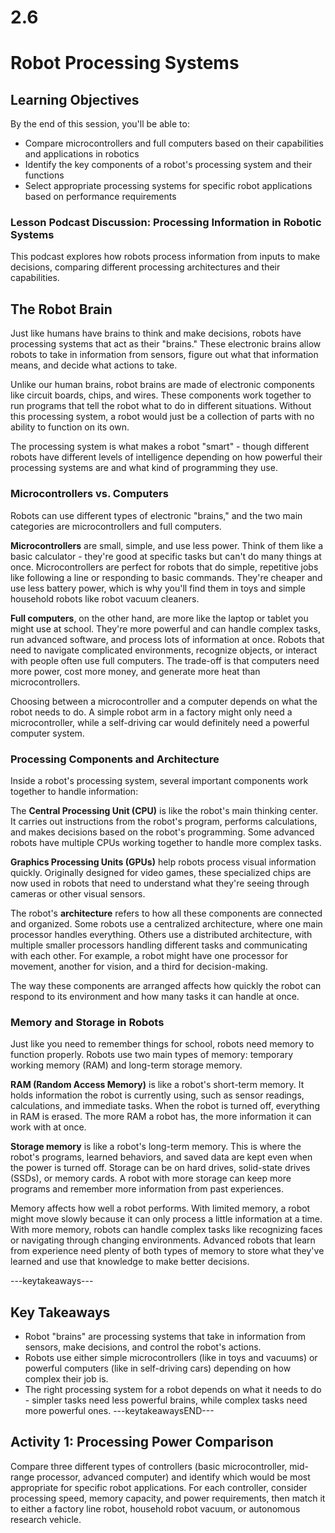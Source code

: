 # 2.6
# **Robot Processing Systems**

## Learning Objectives

By the end of this session, you'll be able to:
- Compare microcontrollers and full computers based on their capabilities and applications in robotics
- Identify the key components of a robot's processing system and their functions
- Select appropriate processing systems for specific robot applications based on performance requirements

### Lesson Podcast Discussion: Processing Information in Robotic Systems
This podcast explores how robots process information from inputs to make decisions, comparing different processing architectures and their capabilities.

## **The Robot Brain**

Just like humans have brains to think and make decisions, robots have processing systems that act as their "brains." These electronic brains allow robots to take in information from sensors, figure out what that information means, and decide what actions to take.

Unlike our human brains, robot brains are made of electronic components like circuit boards, chips, and wires. These components work together to run programs that tell the robot what to do in different situations. Without this processing system, a robot would just be a collection of parts with no ability to function on its own.

The processing system is what makes a robot "smart" - though different robots have different levels of intelligence depending on how powerful their processing systems are and what kind of programming they use.

### **Microcontrollers vs. Computers**

Robots can use different types of electronic "brains," and the two main categories are microcontrollers and full computers.

**Microcontrollers** are small, simple, and use less power. Think of them like a basic calculator - they're good at specific tasks but can't do many things at once. Microcontrollers are perfect for robots that do simple, repetitive jobs like following a line or responding to basic commands. They're cheaper and use less battery power, which is why you'll find them in toys and simple household robots like robot vacuum cleaners.

**Full computers**, on the other hand, are more like the laptop or tablet you might use at school. They're more powerful and can handle complex tasks, run advanced software, and process lots of information at once. Robots that need to navigate complicated environments, recognize objects, or interact with people often use full computers. The trade-off is that computers need more power, cost more money, and generate more heat than microcontrollers.

Choosing between a microcontroller and a computer depends on what the robot needs to do. A simple robot arm in a factory might only need a microcontroller, while a self-driving car would definitely need a powerful computer system.

### **Processing Components and Architecture**

Inside a robot's processing system, several important components work together to handle information:

The **Central Processing Unit (CPU)** is like the robot's main thinking center. It carries out instructions from the robot's program, performs calculations, and makes decisions based on the robot's programming. Some advanced robots have multiple CPUs working together to handle more complex tasks.

**Graphics Processing Units (GPUs)** help robots process visual information quickly. Originally designed for video games, these specialized chips are now used in robots that need to understand what they're seeing through cameras or other visual sensors.

The robot's **architecture** refers to how all these components are connected and organized. Some robots use a centralized architecture, where one main processor handles everything. Others use a distributed architecture, with multiple smaller processors handling different tasks and communicating with each other. For example, a robot might have one processor for movement, another for vision, and a third for decision-making.

The way these components are arranged affects how quickly the robot can respond to its environment and how many tasks it can handle at once.

### **Memory and Storage in Robots**

Just like you need to remember things for school, robots need memory to function properly. Robots use two main types of memory: temporary working memory (RAM) and long-term storage memory.

**RAM (Random Access Memory)** is like a robot's short-term memory. It holds information the robot is currently using, such as sensor readings, calculations, and immediate tasks. When the robot is turned off, everything in RAM is erased. The more RAM a robot has, the more information it can work with at once.

**Storage memory** is like a robot's long-term memory. This is where the robot's programs, learned behaviors, and saved data are kept even when the power is turned off. Storage can be on hard drives, solid-state drives (SSDs), or memory cards. A robot with more storage can keep more programs and remember more information from past experiences.

Memory affects how well a robot performs. With limited memory, a robot might move slowly because it can only process a little information at a time. With more memory, robots can handle complex tasks like recognizing faces or navigating through changing environments. Advanced robots that learn from experience need plenty of both types of memory to store what they've learned and use that knowledge to make better decisions.

---keytakeaways---
## Key Takeaways
- Robot "brains" are processing systems that take in information from sensors, make decisions, and control the robot's actions.
- Robots use either simple microcontrollers (like in toys and vacuums) or powerful computers (like in self-driving cars) depending on how complex their job is.
- The right processing system for a robot depends on what it needs to do - simpler tasks need less powerful brains, while complex tasks need more powerful ones.
---keytakeawaysEND---

## **Activity 1: Processing Power Comparison**

Compare three different types of controllers (basic microcontroller, mid-range processor, advanced computer) and identify which would be most appropriate for specific robot applications. For each controller, consider processing speed, memory capacity, and power requirements, then match it to either a factory line robot, household robot vacuum, or autonomous research vehicle.